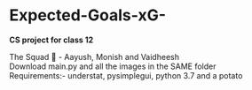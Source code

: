 # Expected-Goals-xG-
**CS project for class 12**

The Squad 💪 - Aayush, Monish and Vaidheesh  
Download main.py and all the images in the SAME folder  
Requirements:- understat, pysimplegui, python 3.7 and a potato
